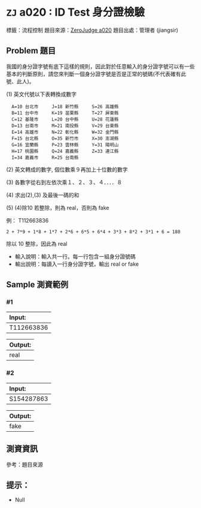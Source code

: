 
# `ZJ` a020 : ID Test 身分證檢驗

標籤：流程控制
題目來源：[ZeroJudge a020](https://zerojudge.tw/ShowProblem?problemid=a020)
題目出處：管理者 (jiangsir)

## Problem 題目

我國的身分證字號有底下這樣的規則，因此對於任意輸入的身分證字號可以有一些基本的判斷原則，請您來判斷一個身分證字號是否是正常的號碼(不代表確有此號、此人)。

(1) 英文代號以下表轉換成數字

      A=10 台北市     J=18 新竹縣     S=26 高雄縣
      B=11 台中市     K=19 苗栗縣     T=27 屏東縣
      C=12 基隆市     L=20 台中縣     U=28 花蓮縣
      D=13 台南市     M=21 南投縣     V=29 台東縣
      E=14 高雄市     N=22 彰化縣     W=32 金門縣
      F=15 台北縣     O=35 新竹市     X=30 澎湖縣
      G=16 宜蘭縣     P=23 雲林縣     Y=31 陽明山
      H=17 桃園縣     Q=24 嘉義縣     Z=33 連江縣
      I=34 嘉義市     R=25 台南縣

  (2) 英文轉成的數字, 個位數乘９再加上十位數的數字

  (3) 各數字從右到左依次乘１、２、３、４．．．．８

  (4) 求出(2),(3) 及最後一碼的和

  (5) (4)除10 若整除，則為 real，否則為 fake

 例： T112663836

` 2 + 7*9 + 1*8 + 1*7 + 2*6 + 6*5 + 6*4 + 3*3 + 8*2 + 3*1 + 6 = 180 `

除以 10 整除，因此為 real 

* 輸入說明：輸入共一行。每一行包含一組身分證號碼
* 輸出說明：每讀入一行身分證字號，輸出 real or fake

## Sample 測資範例

### #1

|Input:
|:-|
|T112663836

|Output:
|:-|
|real

### #2

|Input:
|:-|
|S154287863

|Output:
|:-|
|fake


## 測資資訊
參考：題目來源

## 提示：
* Null
